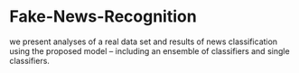 # Fake-News-Recognition
we present analyses of a real data set and results of news classification using the proposed model – including an ensemble of classifiers and single classifiers.

